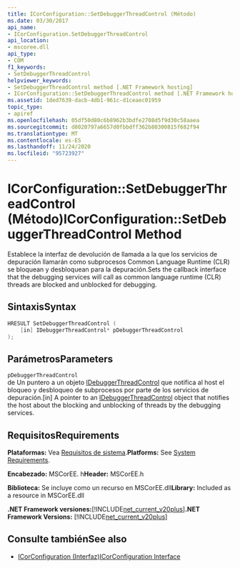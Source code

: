 ```yaml
---
title: ICorConfiguration::SetDebuggerThreadControl (Método)
ms.date: 03/30/2017
api_name:
- ICorConfiguration.SetDebuggerThreadControl
api_location:
- mscoree.dll
api_type:
- COM
f1_keywords:
- SetDebuggerThreadControl
helpviewer_keywords:
- SetDebuggerThreadControl method [.NET Framework hosting]
- ICorConfiguration::SetDebuggerThreadControl method [.NET Framework hosting]
ms.assetid: 1ded7639-dacb-4db1-961c-d1ceaec01959
topic_type:
- apiref
ms.openlocfilehash: 05df50d80c6b8962b3bdfe2708d5f9d30c58aaea
ms.sourcegitcommit: d8020797a6657d0fbbdff362b80300815f682f94
ms.translationtype: MT
ms.contentlocale: es-ES
ms.lasthandoff: 11/24/2020
ms.locfileid: "95723927"
---
```

# <a name="icorconfigurationsetdebuggerthreadcontrol-method"></a><span data-ttu-id="537d2-102">ICorConfiguration::SetDebuggerThreadControl (Método)</span><span class="sxs-lookup"><span data-stu-id="537d2-102">ICorConfiguration::SetDebuggerThreadControl Method</span></span>

<span data-ttu-id="537d2-103">Establece la interfaz de devolución de llamada a la que los servicios de depuración llamarán como subprocesos Common Language Runtime (CLR) se bloquean y desbloquean para la depuración.</span><span class="sxs-lookup"><span data-stu-id="537d2-103">Sets the callback interface that the debugging services will call as common language runtime (CLR) threads are blocked and unblocked for debugging.</span></span>  
  
## <a name="syntax"></a><span data-ttu-id="537d2-104">Sintaxis</span><span class="sxs-lookup"><span data-stu-id="537d2-104">Syntax</span></span>  
  
```cpp  
HRESULT SetDebuggerThreadControl (  
    [in] IDebuggerThreadControl* pDebuggerThreadControl  
);  
```  
  
## <a name="parameters"></a><span data-ttu-id="537d2-105">Parámetros</span><span class="sxs-lookup"><span data-stu-id="537d2-105">Parameters</span></span>  

 `pDebuggerThreadControl`  
 <span data-ttu-id="537d2-106">de Un puntero a un objeto [IDebuggerThreadControl](idebuggerthreadcontrol-interface.md) que notifica al host el bloqueo y desbloqueo de subprocesos por parte de los servicios de depuración.</span><span class="sxs-lookup"><span data-stu-id="537d2-106">[in] A pointer to an [IDebuggerThreadControl](idebuggerthreadcontrol-interface.md) object that notifies the host about the blocking and unblocking of threads by the debugging services.</span></span>  
  
## <a name="requirements"></a><span data-ttu-id="537d2-107">Requisitos</span><span class="sxs-lookup"><span data-stu-id="537d2-107">Requirements</span></span>  

 <span data-ttu-id="537d2-108">**Plataformas:** Vea [Requisitos de sistema](../../get-started/system-requirements.md).</span><span class="sxs-lookup"><span data-stu-id="537d2-108">**Platforms:** See [System Requirements](../../get-started/system-requirements.md).</span></span>  
  
 <span data-ttu-id="537d2-109">**Encabezado:** MSCorEE. h</span><span class="sxs-lookup"><span data-stu-id="537d2-109">**Header:** MSCorEE.h</span></span>  
  
 <span data-ttu-id="537d2-110">**Biblioteca:** Se incluye como un recurso en MSCorEE.dll</span><span class="sxs-lookup"><span data-stu-id="537d2-110">**Library:** Included as a resource in MSCorEE.dll</span></span>  
  
 <span data-ttu-id="537d2-111">**.NET Framework versiones:**[!INCLUDE[net_current_v20plus](../../../../includes/net-current-v20plus-md.md)]</span><span class="sxs-lookup"><span data-stu-id="537d2-111">**.NET Framework Versions:** [!INCLUDE[net_current_v20plus](../../../../includes/net-current-v20plus-md.md)]</span></span>  
  
## <a name="see-also"></a><span data-ttu-id="537d2-112">Consulte también</span><span class="sxs-lookup"><span data-stu-id="537d2-112">See also</span></span>

- [<span data-ttu-id="537d2-113">ICorConfiguration (Interfaz)</span><span class="sxs-lookup"><span data-stu-id="537d2-113">ICorConfiguration Interface</span></span>](icorconfiguration-interface.md)
